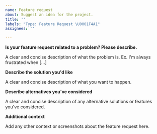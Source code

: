 ```yaml
---
name: Feature request
about: Suggest an idea for the project.
title: ''
labels: "Type: Feature Request \U0001F4A1"
assignees: ''

---
```


<!-- Ignoring this template may result in your feature request getting deleted -->

**Is your feature request related to a problem? Please describe.**

A clear and concise description of what the problem is. Ex. I'm always frustrated when [...]

**Describe the solution you'd like**

A clear and concise description of what you want to happen.

**Describe alternatives you've considered**

A clear and concise description of any alternative solutions or features you've considered.

**Additional context**

Add any other context or screenshots about the feature request here.
